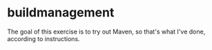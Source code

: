# buildmanagement
The goal of this exercise is to try out Maven, so that's what I've done, according to instructions.